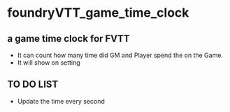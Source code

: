 # foundryVTT_game_time_clock
## a game time clock for FVTT
- It can count how many time did GM and Player spend the on the Game.
- It will show on setting
## TO DO LIST
- Update the time every second